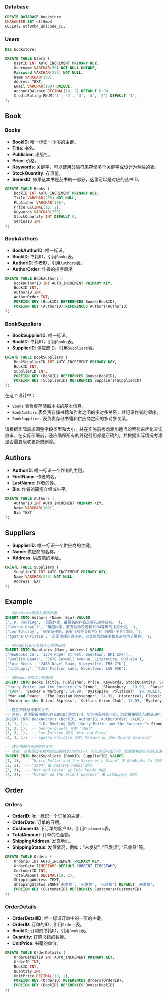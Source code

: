 ### Database

```sql
CREATE DATABASE bookstore
CHARACTER SET utf8mb4
COLLATE utf8mb4_unicode_ci;
```

### Users

```sql
USE bookstore;

CREATE TABLE Users (
    UserID INT AUTO_INCREMENT PRIMARY KEY,
    Username VARCHAR(50) NOT NULL UNIQUE,
    Password VARCHAR(255) NOT NULL,
    Name VARCHAR(100),
    Address TEXT,
    Email VARCHAR(100) UNIQUE,
    AccountBalance DECIMAL(10, 2) DEFAULT 0.00,
    CreditRating ENUM('1', '2', '3', '4', '5') DEFAULT '1',
);
```

## Book

### Books
- **BookID**: 唯一标识一本书的主键。
- **Title**: 书名。
- **Publisher**: 出版社。
- **Price**: 价格。
- **Keywords**: 关键字，可以使用分隔符来存储多个关键字或设计为单独的表。
- **StockQuantity**: 存货量。
- **SeriesID**: 如果这本书是丛书的一部分，这里可以是对应的丛书ID。

```sql
CREATE TABLE Books (
    BookID INT AUTO_INCREMENT PRIMARY KEY,
    Title VARCHAR(255) NOT NULL,
    Publisher VARCHAR(100),
    Price DECIMAL(10, 2),
    Keywords VARCHAR(255),
    StockQuantity INT DEFAULT 0,
    SeriesID INT
);
```

### BookAuthors
- **BookAuthorID**: 唯一标识。
- **BookID**: 书籍ID，引用`Books`表。
- **AuthorID**: 作者ID，引用`Authors`表。
- **AuthorOrder**: 作者的排序顺序。

```sql
CREATE TABLE BookAuthors (
    BookAuthorID INT AUTO_INCREMENT PRIMARY KEY,
    BookID INT,
    AuthorID INT,
    AuthorOrder INT,
    FOREIGN KEY (BookID) REFERENCES Books(BookID),
    FOREIGN KEY (AuthorID) REFERENCES Authors(AuthorID)
);
```

### BookSuppliers
- **BookSupplierID**: 唯一标识。
- **BookID**: 书籍ID，引用`Books`表。
- **SupplierID**: 供应商ID，引用`Suppliers`表。

```sql
CREATE TABLE BookSuppliers (
    BookSupplierID INT AUTO_INCREMENT PRIMARY KEY,
    BookID INT,
    SupplierID INT,
    FOREIGN KEY (BookID) REFERENCES Books(BookID),
    FOREIGN KEY (SupplierID) REFERENCES Suppliers(SupplierID)
);
```

在这个设计中：
- `Books` 表负责存储每本书的基本信息。
- `BookAuthors` 表负责存储书籍和作者之间的多对多关系，并记录作者的顺序。
- `BookSuppliers` 表负责存储书籍和供应商之间的多对多关系。

请根据实际需求调整字段类型和大小，并在实施前考虑添加适当的索引来优化查询效率。在实际部署前，还应确保所有的外键引用都是正确的，并根据实际情况考虑是否需要级联更新或删除。

## Authors

- **AuthorID**: 唯一标识一个作者的主键。
- **FirstName**: 作者的名。
- **LastName**: 作者的姓。
- **Bio**: 作者的简短介绍或生平。

```sql
CREATE TABLE Authors (
    AuthorID INT AUTO_INCREMENT PRIMARY KEY,
    Name VARCHAR(100),
    Bio TEXT
);
```

## Suppliers

- **SupplierID**: 唯一标识一个供应商的主键。
- **Name**: 供应商的名称。
- **Address**: 供应商的地址。

```sql
CREATE TABLE Suppliers (
    SupplierID INT AUTO_INCREMENT PRIMARY KEY,
    Name VARCHAR(255) NOT NULL,
    Address TEXT
);
```

## Example

```sql
-- 向Authors表插入示例作者
INSERT INTO Authors (Name, Bio) VALUES
('J.K. Rowling', '英国作家，最著名的作品是哈利波特系列。'),
('George Orwell', '英国作家，著有动物农场和1984等反乌托邦小说。'),
('Leo Tolstoy', '俄罗斯作家，著有《战争与和平》和《安娜·卡列尼娜》。'),
('Agatha Christie', '英国侦探小说作家，以其惊险的故事和复杂的情节著称。');

-- 向Suppliers表插入示例供应商
INSERT INTO Suppliers (Name, Address) VALUES
('NewBooks Co', '1234 Paper Street, Booktown, BK1 2XY'),
('Quality Reads', '5678 Inkwell Avenue, Literatura, QR3 4ZW'),
('Epic Reads', '2468 Novel Road, Storyville, ER6 7YU'),
('LitSupply', '1357 Fiction Lane, Noveltown, LS8 9AD');

-- 向Books表插入示例图书
INSERT INTO Books (Title, Publisher, Price, Keywords, StockQuantity, SeriesID) VALUES
('Harry Potter and the Sorcerer\'s Stone', 'Bloomsbury', 19.99, 'Fantasy, Magic', 15, NULL),
('1984', 'Secker & Warburg', 14.99, 'Dystopian, Political', 10, NULL),
('War and Peace', 'The Russian Messenger', 24.99, 'Historical, Classic', 5, NULL),
('Murder on the Orient Express', 'Collins Crime Club', 15.99, 'Mystery, Crime', 12, NULL);

-- 建立书籍与作者的关系
-- 注意: 这里假设书籍和作者的ID分别为1-4，实际情况可能不同，您需要根据实际的ID进行调整
INSERT INTO BookAuthors (BookID, AuthorID, AuthorOrder) VALUES
(1, 1, 1),  -- J.K. Rowling 写的 "Harry Potter and the Sorcerer's Stone"
(2, 2, 1),  -- George Orwell 写的 "1984"
(3, 3, 1),  -- Leo Tolstoy 写的 "War and Peace"
(4, 4, 1);  -- Agatha Christie 写的 "Murder on the Orient Express"

-- 建立书籍与供应商的关系
-- 注意: 这里假设书籍和供应商的ID分别为1-4，实际情况可能不同，您需要根据实际的ID进行调整
INSERT INTO BookSuppliers (BookID, SupplierID) VALUES
(1, 1),  -- "Harry Potter and the Sorcerer's Stone" 由 NewBooks Co 供应
(2, 2),  -- "1984" 由 Quality Reads 供应
(3, 3),  -- "War and Peace" 由 Epic Reads 供应
(4, 4);  -- "Murder on the Orient Express" 由 LitSupply 供应
```

## Order

### Orders

- **OrderID**: 唯一标识一个订单的主键。
- **OrderDate**: 订单的日期。
- **CustomerID**: 下订单的客户ID，引用`Customers`表。
- **TotalAmount**: 订单的总金额。
- **ShippingAddress**: 发货地址。
- **ShippingStatus**: 发货情况，例如："未发货", "已发货", "已收货"等。

```sql
CREATE TABLE Orders (
    OrderID INT AUTO_INCREMENT PRIMARY KEY,
    OrderDate TIMESTAMP DEFAULT CURRENT_TIMESTAMP,
    CustomerID INT,
    TotalAmount DECIMAL(10, 2),
    ShippingAddress TEXT,
    ShippingStatus ENUM('未发货', '已发货', '已收货') DEFAULT '未发货',
    FOREIGN KEY (CustomerID) REFERENCES Customers(CustomerID)
);
```

### OrderDetails

- **OrderDetailID**: 唯一标识订单中的一项的主键。
- **OrderID**: 订单的ID，引用`Orders`表。
- **BookID**: 订购的书籍ID，引用`Books`表。
- **Quantity**: 订购书籍的数量。
- **UnitPrice**: 书籍的单价。

```sql
CREATE TABLE OrderDetails (
    OrderDetailID INT AUTO_INCREMENT PRIMARY KEY,
    OrderID INT,
    BookID INT,
    Quantity INT,
    UnitPrice DECIMAL(10, 2),
    FOREIGN KEY (OrderID) REFERENCES Orders(OrderID),
    FOREIGN KEY (BookID) REFERENCES Books(BookID)
);
```

